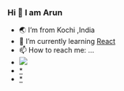 ### Hi 👋 I am Arun

- 🌏 I’m from Kochi ,India
- 🌱 I’m currently learning [React](https://react.dev/)
- 📫 How to reach me: ...
- <a href="mailto:emersonpess011108@gmail.com?"><img src="https://img.shields.io/badge/gmail-%23DD0031.svg?&style=for-the-badge&logo=gmail&logoColor=white"/></a>
- [*](arunraju9837@gmail.com)
- [*](https://www.linkedin.com/in/arun-raju-05374a1b7)

